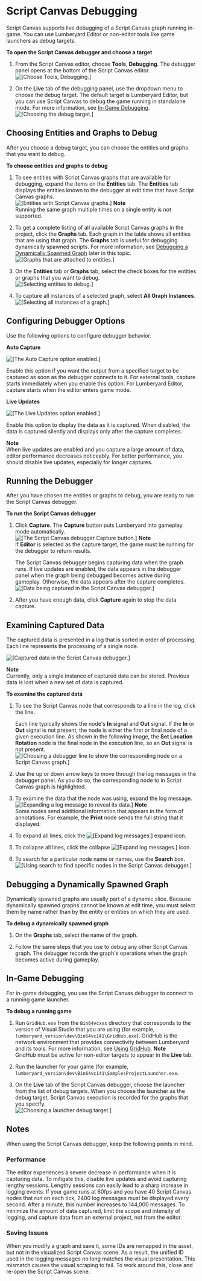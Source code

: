 # Script Canvas Debugging<a name="script-canvas-debugging"></a>

Script Canvas supports live debugging of a Script Canvas graph running in\-game\. You can use Lumberyard Editor or non\-editor tools like game launchers as debug targets\.

**To open the Script Canvas debugger and choose a target**

1. From the Script Canvas editor, choose **Tools**, **Debugging**\. The debugger panel opens at the bottom of the Script Canvas editor\.  
![\[Choose Tools, Debugging.\]](http://docs.aws.amazon.com/lumberyard/latest/userguide/images/script-canvas-debugging-1.png)

1. On the **Live** tab of the debugging panel, use the dropdown menu to choose the debug target\. The default target is Lumberyard Editor, but you can use Script Canvas to debug the game running in standalone mode\. For more information, see [In\-Game Debugging](#script-canvas-debugging-in-game)\.  
![\[Choosing the debug target.\]](http://docs.aws.amazon.com/lumberyard/latest/userguide/images/script-canvas-debugging-2.png)

## Choosing Entities and Graphs to Debug<a name="script-canvas-debugging-choosing-entities-and-graphs-to-debug"></a>

After you choose a debug target, you can choose the entities and graphs that you want to debug\.

**To choose entities and graphs to debug**

1. To see entities with Script Canvas graphs that are available for debugging, expand the items on the **Entities** tab\. The **Entities** tab displays the entities known to the debugger at edit time that have Script Canvas graphs\.  
![\[Entities with Script Canvas graphs.\]](http://docs.aws.amazon.com/lumberyard/latest/userguide/images/script-canvas-debugging-3.png)
**Note**  
Running the same graph multiple times on a single entity is not supported\.

1. To get a complete listing of all available Script Canvas graphs in the project, click the **Graphs** tab\. Each graph in the table shows all entities that are using that graph\. The **Graphs** tab is useful for debugging dynamically spawned scripts\. For more information, see [Debugging a Dynamically Spawned Graph](#script-canvas-debugging-debugging-a-dynamically-spawned-graph) later in this topic\.  
![\[Graphs that are attached to entities.\]](http://docs.aws.amazon.com/lumberyard/latest/userguide/images/script-canvas-debugging-4.png)

1. On the **Entities** tab or **Graphs** tab, select the check boxes for the entities or graphs that you want to debug\.  
![\[Selecting entities to debug.\]](http://docs.aws.amazon.com/lumberyard/latest/userguide/images/script-canvas-debugging-5.png)

1. To capture all instances of a selected graph, select **All Graph Instances**\.  
![\[Selecting all instances of a graph.\]](http://docs.aws.amazon.com/lumberyard/latest/userguide/images/script-canvas-debugging-6.png)

## Configuring Debugger Options<a name="script-canvas-debugging-configuring"></a>

Use the following options to configure debugger behavior\.

**Auto Capture**

![\[The Auto Capture option enabled.\]](http://docs.aws.amazon.com/lumberyard/latest/userguide/images/script-canvas-debugging-7.png)

Enable this option if you want the output from a specified target to be captured as soon as the debugger connects to it\. For external tools, capture starts immediately when you enable this option\. For Lumberyard Editor, capture starts when the editor enters game mode\.

**Live Updates**

![\[The Live Updates option enabled.\]](http://docs.aws.amazon.com/lumberyard/latest/userguide/images/script-canvas-debugging-8.png)

Enable this option to display the data as it is captured\. When disabled, the data is captured silently and displays only after the capture completes\.

**Note**  
When live updates are enabled and you capture a large amount of data, editor performance decreases noticeably\. For better performance, you should disable live updates, especially for longer captures\.

## Running the Debugger<a name="script-canvas-debugging-running-the-debugger"></a>

After you have chosen the entities or graphs to debug, you are ready to run the Script Canvas debugger\.

**To run the Script Canvas debugger**

1. Click **Capture**\. The **Capture** button puts Lumberyard into gameplay mode automatically\.  
![\[The Script Canvas debugger Capture button.\]](http://docs.aws.amazon.com/lumberyard/latest/userguide/images/script-canvas-debugging-9.png)
**Note**  
If **Editor** is selected as the capture target, the game must be running for the debugger to return results\.

   The Script Canvas debugger begins capturing data when the graph runs\. If live updates are enabled, the data appears in the debugger panel when the graph being debugged becomes active during gameplay\. Otherwise, the data appears after the capture completes\.  
![\[Data being captured in the Script Canvas debugger.\]](http://docs.aws.amazon.com/lumberyard/latest/userguide/images/script-canvas-debugging-10.png)

1. After you have enough data, click **Capture** again to stop the data capture\.

## Examining Captured Data<a name="script-canvas-debugging-examining-captured-data"></a>

The captured data is presented in a log that is sorted in order of processing\. Each line represents the processing of a single node\.

![\[Captured data in the Script Canvas debugger.\]](http://docs.aws.amazon.com/lumberyard/latest/userguide/images/script-canvas-debugging-11.png)

**Note**  
Currently, only a single instance of captured data can be stored\. Previous data is lost when a new set of data is captured\.

**To examine the captured data**

1. To see the Script Canvas node that corresponds to a line in the log, click the line\.

   Each line typically shows the node's **In** signal and **Out** signal\. If the **In** or **Out** signal is not present, the node is either the first or final node of a given execution line\. As shown in the following image, the **Set Location Rotation** node is the final node in the execution line, so an **Out** signal is not present\.  
![\[Choosing a debugger line to show the corresponding node on a Script Canvas graph.\]](http://docs.aws.amazon.com/lumberyard/latest/userguide/images/script-canvas-debugging-12.png)

1. Use the up or down arrow keys to move through the log messages in the debugger panel\. As you do so, the corresponding node to in Script Canvas graph is highlighted\.

1. To examine the data that the node was using, expand the log message\.  
![\[Expanding a log message to reveal its data.\]](http://docs.aws.amazon.com/lumberyard/latest/userguide/images/script-canvas-debugging-13.png)
**Note**  
Some nodes send additional information that appears in the form of annotations\. For example, the **Print** node sends the full string that it displayed\.

1. To expand all lines, click the ![\[Expand log messages.\]](http://docs.aws.amazon.com/lumberyard/latest/userguide/images/script-canvas-debugging-14.png) expand icon\.

1. To collapse all lines, click the collapse ![\[Expand log messages.\]](http://docs.aws.amazon.com/lumberyard/latest/userguide/images/script-canvas-debugging-15.png) icon\.

1. To search for a particular node name or names, use the **Search** box\.  
![\[Using search to find specific nodes in the Script Canvas debugger.\]](http://docs.aws.amazon.com/lumberyard/latest/userguide/images/script-canvas-debugging-16.png)

## Debugging a Dynamically Spawned Graph<a name="script-canvas-debugging-debugging-a-dynamically-spawned-graph"></a>

Dynamically spawned graphs are usually part of a dynamic slice\. Because dynamically spawned graphs cannot be known at edit time, you must select them by name rather than by the entity or entities on which they are used\.

**To debug a dynamically spawned graph**

1. On the **Graphs** tab, select the name of the graph\.

1. Follow the same steps that you use to debug any other Script Canvas graph\. The debugger records the graph's operations when the graph becomes active during gameplay\.

## In\-Game Debugging<a name="script-canvas-debugging-in-game"></a>

For in\-game debugging, you use the Script Canvas debugger to connect to a running game launcher\.

**To debug a running game**

1. Run `GridHub.exe` from the `Bin64vcxxx` directory that corresponds to the version of Visual Studio that you are using \(for example, `lumberyard_version\dev\Bin64vc141\GridHub.exe`\)\. GridHub is the network environment that provides connectivity between Lumberyard and its tools\. For more information, see [Using GridHub](gridhub-intro.md)\.
**Note**  
GridHub must be active for non\-editor targets to appear in the **Live** tab\.

1. Run the launcher for your game \(for example, `lumberyard_version\dev\Bin64vc141\SamplesProjectLauncher.exe`\.

1. On the **Live** tab of the Script Canvas debugger, choose the launcher from the list of debug targets\. When you choose the launcher as the debug target, Script Canvas execution is recorded for the graphs that you specify\.  
![\[Choosing a launcher debug target.\]](http://docs.aws.amazon.com/lumberyard/latest/userguide/images/script-canvas-debugging-2.png)

## Notes<a name="script-canvas-debugging-notes"></a>

When using the Script Canvas debugger, keep the following points in mind\.

### Performance<a name="script-canvas-debugging-performance"></a>

The editor experiences a severe decrease in performance when it is capturing data\. To mitigate this, disable live updates and avoid capturing lengthy sessions\. Lengthy sessions can easily lead to a sharp increase in logging events\. If your game runs at 60fps and you have 40 Script Canvas nodes that run on each tick, 2400 log messages must be displayed every second\. After a minute, this number increases to 144,000 messages\. To minimize the amount of data captured, limit the scope and intensity of logging, and capture data from an external project, not from the editor\.

### Saving Issues<a name="script-canvas-debugging-saving"></a>

When you modify a graph and save it, some IDs are remapped in the asset, but not in the visualized Script Canvas scene\. As a result, the unified ID used in the logging messages no long matches the visual presentation\. This mismatch causes the visual scraping to fail\. To work around this, close and re\-open the Script Canvas scene\.